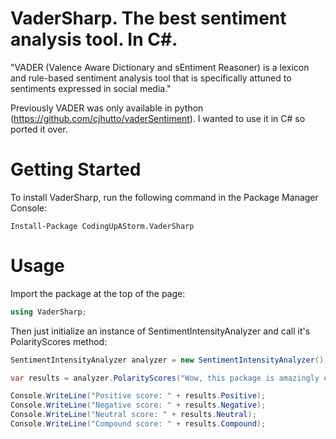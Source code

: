 # VaderSharp. The best sentiment analysis tool. In C#.

"VADER (Valence Aware Dictionary and sEntiment Reasoner) is a lexicon and rule-based sentiment analysis tool that is specifically attuned to sentiments expressed in social media."

Previously VADER was only available in python (https://github.com/cjhutto/vaderSentiment). I wanted to use it in C# so ported it over.

# Getting Started

To install VaderSharp, run the following command in the Package Manager Console:

```
Install-Package CodingUpAStorm.VaderSharp
```

# Usage

Import the package at the top of the page:

```c#
using VaderSharp;
```

Then just initialize an instance of SentimentIntensityAnalyzer and call it's PolarityScores method:

```c#
SentimentIntensityAnalyzer analyzer = new SentimentIntensityAnalyzer();

var results = analyzer.PolarityScores("Wow, this package is amazingly easy to use");

Console.WriteLine("Positive score: " + results.Positive);
Console.WriteLine("Negative score: " + results.Negative);
Console.WriteLine("Neutral score: " + results.Neutral);
Console.WriteLine("Compound score: " + results.Compound);
```
